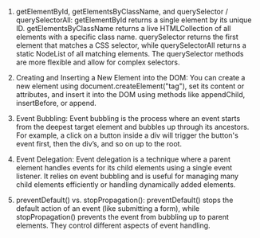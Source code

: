 1. getElementById, getElementsByClassName, and querySelector / querySelectorAll:
getElementById returns a single element by its unique ID. getElementsByClassName returns a live HTMLCollection of all elements with a specific class name. querySelector returns the first element that matches a CSS selector, while querySelectorAll returns a static NodeList of all matching elements. The querySelector methods are more flexible and allow for complex selectors.

2. Creating and Inserting a New Element into the DOM:
You can create a new element using document.createElement("tag"), set its content or attributes, and insert it into the DOM using methods like appendChild, insertBefore, or append.

3. Event Bubbling:
Event bubbling is the process where an event starts from the deepest target element and bubbles up through its ancestors. For example, a click on a button inside a div will trigger the button's event first, then the div’s, and so on up to the root.

4. Event Delegation:
Event delegation is a technique where a parent element handles events for its child elements using a single event listener. It relies on event bubbling and is useful for managing many child elements efficiently or handling dynamically added elements.

5. preventDefault() vs. stopPropagation():
preventDefault() stops the default action of an event (like submitting a form), while stopPropagation() prevents the event from bubbling up to parent elements. They control different aspects of event handling.
